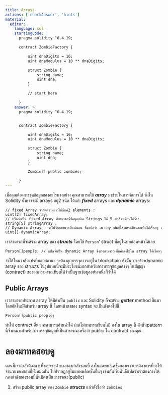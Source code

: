 ```yaml
---
title: Arrays
actions: ['checkAnswer', 'hints']
material:
  editor:
    language: sol
    startingCode: |
      pragma solidity ^0.4.19;

      contract ZombieFactory {

          uint dnaDigits = 16;
          uint dnaModulus = 10 ** dnaDigits;

          struct Zombie {
              string name;
              uint dna;
          }

          // start here

      }
    answer: >
      pragma solidity ^0.4.19;


      contract ZombieFactory {

          uint dnaDigits = 16;
          uint dnaModulus = 10 ** dnaDigits;

          struct Zombie {
              string name;
              uint dna;
          }

          Zombie[] public zombies;

      }
---
```


เมื่อคุณต้องการชุดข้อมูลของอะไรบางอย่าง คุณสามารถใช้ ***array*** มาช่วยในการจัดการได้ ซึ่งใน Solidity นั้นเราจะมี arrays อยู่2 ชนิด ได้แก่: ***fixed*** arrays และ ***dynamic*** arrays:

```
// fixed Array จำกัดความยาวให้มีแค่2 elements :
uint[2] fixedArray;
// หรือจะเป็น fixed Array ที่สามารถมีข้อมูลชนิด Strings ได้ 5 ตัวก็จะเขียนได้ว่า:
string[5] stringArray ;
// Dynamic Array – จะไม่จำกัดขนาดที่แน่นอน ซึ่งแปลว่า array ชนิดนี้สามารถมีขนาดเพิ่มได้เรื่อยๆ :
uint[] dynamicArray;
```

เราสามารถที่จะสร้าง array ของ ***structs*** โดยใช้ `Person`‘ struct ที่อยู่ในบทก่อนหน้าได้เลย

```
Person[]people; // แปลว่าเป็น dynamic Array ซึ่งเราสามารถเพิ่มค่าลงไปใน array ได้เรื่อยๆ
```

จำได้ไหมว่าตัวแปรที่บอกสถานะ จะต้องถูกบรรจุถาวรอยู่ใน blockchain ดังนั้นการสร้างdynamic array ของ structs ในรูปแบบนี้จะมีประโยชน์มากสำหรับการบรรจุข้อมูลต่างๆ ในสัญญา (contract) ของคุณ สามารถเทียบได้ว่าเป็นฐานข้อมูลอย่างหนึ่งก็ว่าได้

## Public Arrays 

เราสามารถประกาศ array ให้มีค่าเป็น `public` และ Solidity ก็จะสร้าง ***getter*** method ขึ้นมาโดยอัตโนมัติสำหรับ array นี้  โดยหน้าตาของ syntax จะเป็นดังต่อไปนี้: 

```
Person[]public people;
```

ทำให้ contract อื่นๆ จะสามารถอ่านค่าได้ (แต่ไม่สามารถเขียนได้) ลงใน array นี้  ดังนั้นpattern นี้จึงเหมาะสำหรับการบรรจุข้อมูลที่เป็นสาธารณะหรือว่า public ใน contract ของคุณ

# ลองมาทดสอบดู

ตอนนี้เรากำลังต้องการที่จะบรรจุค่าของกองกำลังซอมบี้ ลงในแอพพลิเคชั่นของเรา และต้องการที่จะให้จำนวนของซอมบี้ทั้งหมดนั้น ไปปรากฏอยู่ในแอพพลิเคชั่นอื่นๆ เช่นกัน ซึ่งนั่นก็แปลว่าเราต้องการให้กองกำลังของซอมบี้นั้นมีค่าเป็นสาธารณะ(public)

1. สร้าง public array ของ `Zombie` ***structs*** แล้วตั้งชื่อว่า `zombies`
